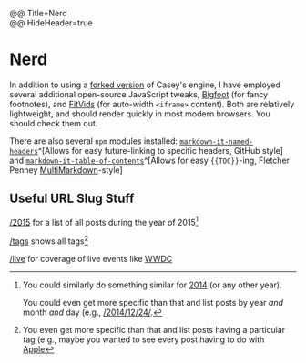 @@ Title=Nerd  
@@ HideHeader=true

# Nerd

In addition to using a [forked version](https://github.com/DataMcFly/camel) of Casey's engine, I have employed several additional open-source JavaScript tweaks, [Bigfoot](http://bigfootjs.com) (for fancy footnotes), and [FitVids](http://fitvidsjs.com) (for auto-width `<iframe>` content). Both are relatively lightweight, and should render quickly in most modern browsers. You should check them out.

There are also several `npm` modules installed: [`markdown-it-named-headers`](https://www.npmjs.com/package/markdown-it-named-headers)^[Allows for easy future-linking to specific headers, GitHub style] and [`markdown-it-table-of-contents`](https://www.npmjs.com/package/markdown-it-table-of-contents)^[Allows for easy `{{TOC}}`-ing, Fletcher Penney [MultiMarkdown](http://multimarkdown.com)-style]

## Useful URL Slug Stuff

[/2015](/2015) for a list of all posts during the year of 2015[^p]

[/tags](/tags) shows all tags[^t]

[/live](/live) for coverage of live events like [WWDC](https://developer.apple.com/wwdc/)

[^p]: You could similarly do something similar for [2014](/2014) (or any other year).

	You could even get more specific than that and list posts by year *and* month *and* day (e.g., [/2014/12/24/](/2014/12/24).
	
[^t]: You even get more specific than that and list posts having a particular tag (e.g., maybe you wanted to see every post having to do with [Apple](/tags/apple)
